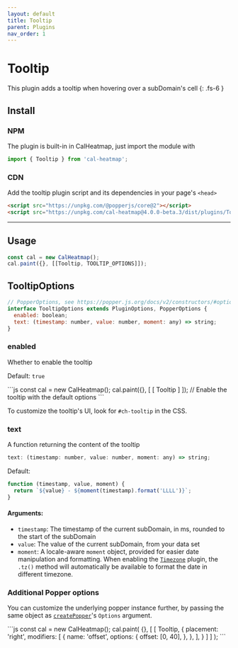 ```yaml
---
layout: default
title: Tooltip
parent: Plugins
nav_order: 1
---
```


# Tooltip

This plugin adds a tooltip when hovering over a subDomain's cell
{: .fs-6 }

## Install

### NPM

The plugin is built-in in CalHeatmap, just import the module with

```js
import { Tooltip } from 'cal-heatmap';
```

### CDN

Add the tooltip plugin script and its dependencies in your page's `<head>`

```html
<script src="https://unpkg.com/@popperjs/core@2"></script>
<script src="https://unpkg.com/cal-heatmap@4.0.0-beta.3/dist/plugins/Tooltip.min.js"></script>
```

<hr/>

## Usage

```js
const cal = new CalHeatmap();
cal.paint({}, [[Tooltip, TOOLTIP_OPTIONS]]);
```

## TooltipOptions

```js
// PopperOptions, see https://popper.js.org/docs/v2/constructors/#options
interface TooltipOptions extends PluginOptions, PopperOptions {
  enabled: boolean;
  text: (timestamp: number, value: number, moment: any) => string;
}
```

### enabled

Whether to enable the tooltip

Default: `true`

<div class="code-example">
  <div id="tooltip-example-1"></div>
  <script>
    (function () {
       const cal = new CalHeatmap();
       cal.paint({ range: 1, itemSelector: '#tooltip-example-1' }, [[Tooltip]]);
     })()
  </script>
</div>
```js
const cal = new CalHeatmap();
cal.paint({}, [ [ Tooltip ] ]); // Enable the tooltip with the default options
```

To customize the tooltip's UI, look for `#ch-tooltip` in the CSS.

### text

A function returning the content of the tooltip

```js
text: (timestamp: number, value: number, moment: any) => string;
```

Default:

```js
function (timestamp, value, moment) {
  return `${value} - ${moment(timestamp).format('LLLL')}`;
}
```

#### Arguments:

- `timestamp`: The timestamp of the current subDomain, in ms, rounded to the start of the subDomain
- `value`: The value of the current subDomain, from your data set
- `moment`: A locale-aware `moment` object, provided for easier date manipulation and formatting. When enabling the [`Timezone`](/plugins/timezone.html) plugin, the `.tz()` method will automatically be available to format the date in different timezone.

### Additional Popper options

You can customize the underlying popper instance further,
by passing the same object as [`createPopper`](https://popper.js.org/docs/v2/constructors/#options)'s `Options` argument.

<div class="code-example">
  <div id="tooltip-example-2"></div>
  <script>
    (function () {
       const cal = new CalHeatmap();
       cal.paint({ range: 1, itemSelector: '#tooltip-example-2' }, [[Tooltip, { placement: 'right', modifiers: [{ name: 'offset', options: {offset: [0, 40]}}] }]]);
      })();
  </script>
</div>
```js
const cal = new CalHeatmap();
cal.paint(
  {},
  [
    [
      Tooltip,
      {
        placement: 'right',
        modifiers: [
          {
            name: 'offset',
            options: {
              offset: [0, 40],
            },
          },
        ],
      }
    ]
  ]
);
```
